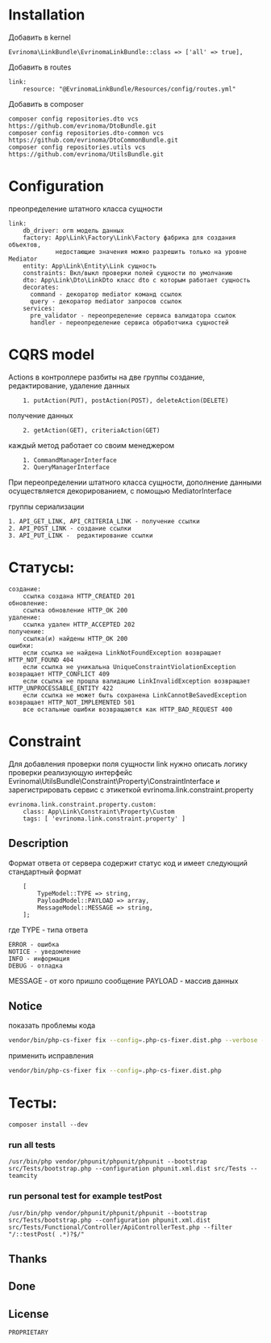 # Installation

Добавить в kernel

    Evrinoma\LinkBundle\EvrinomaLinkBundle::class => ['all' => true],

Добавить в routes

    link:
        resource: "@EvrinomaLinkBundle/Resources/config/routes.yml"

Добавить в composer

    composer config repositories.dto vcs https://github.com/evrinoma/DtoBundle.git
    composer config repositories.dto-common vcs https://github.com/evrinoma/DtoCommonBundle.git
    composer config repositories.utils vcs https://github.com/evrinoma/UtilsBundle.git

# Configuration

преопределение штатного класса сущности

    link:
        db_driver: orm модель данных
        factory: App\Link\Factory\Link\Factory фабрика для создания объектов,
                 недостающие значения можно разрешить только на уровне Mediator
        entity: App\Link\Entity\Link сущность
        constraints: Вкл/выкл проверки полей сущности по умолчанию 
        dto: App\Link\Dto\LinkDto класс dto с которым работает сущность
        decorates:
          command - декоратор mediator команд ссылок 
          query - декоратор mediator запросов ссылок
        services:
          pre_validator - переопределение сервиса валидатора ссылок
          handler - переопределение сервиса обработчика сущностей

# CQRS model

Actions в контроллере разбиты на две группы
создание, редактирование, удаление данных

        1. putAction(PUT), postAction(POST), deleteAction(DELETE)
получение данных

        2. getAction(GET), criteriaAction(GET)

каждый метод работает со своим менеджером

        1. CommandManagerInterface
        2. QueryManagerInterface

При переопределении штатного класса сущности, дополнение данными осуществляется декорированием, с помощью MediatorInterface


группы  сериализации

    1. API_GET_LINK, API_CRITERIA_LINK - получение ссылки
    2. API_POST_LINK - создание ссылки
    3. API_PUT_LINK -  редактирование ссылки

# Статусы:

    создание:
        ссылка создана HTTP_CREATED 201
    обновление:
        ссылка обновление HTTP_OK 200
    удаление:
        ссылка удален HTTP_ACCEPTED 202
    получение:
        ссылка(и) найдены HTTP_OK 200
    ошибки:
        если ссылка не найдена LinkNotFoundException возвращает HTTP_NOT_FOUND 404
        если ссылка не уникальна UniqueConstraintViolationException возвращает HTTP_CONFLICT 409
        если ссылка не прошла валидацию LinkInvalidException возвращает HTTP_UNPROCESSABLE_ENTITY 422
        если ссылка не может быть сохранена LinkCannotBeSavedException возвращает HTTP_NOT_IMPLEMENTED 501
        все остальные ошибки возвращаются как HTTP_BAD_REQUEST 400

# Constraint

Для добавления проверки поля сущности link нужно описать логику проверки реализующую интерфейс Evrinoma\UtilsBundle\Constraint\Property\ConstraintInterface и зарегистрировать сервис с этикеткой evrinoma.link.constraint.property

    evrinoma.link.constraint.property.custom:
        class: App\Link\Constraint\Property\Custom
        tags: [ 'evrinoma.link.constraint.property' ]

## Description
Формат ответа от сервера содержит статус код и имеет следующий стандартный формат
```text
    [
        TypeModel::TYPE => string,
        PayloadModel::PAYLOAD => array,
        MessageModel::MESSAGE => string,
    ];
```
где
TYPE - типа ответа

    ERROR - ошибка
    NOTICE - уведомление
    INFO - информация
    DEBUG - отладка

MESSAGE - от кого пришло сообщение
PAYLOAD - массив данных

## Notice

показать проблемы кода

```bash
vendor/bin/php-cs-fixer fix --config=.php-cs-fixer.dist.php --verbose --diff --dry-run
```

применить исправления

```bash
vendor/bin/php-cs-fixer fix --config=.php-cs-fixer.dist.php
```

# Тесты:

    composer install --dev

### run all tests

    /usr/bin/php vendor/phpunit/phpunit/phpunit --bootstrap src/Tests/bootstrap.php --configuration phpunit.xml.dist src/Tests --teamcity

### run personal test for example testPost

    /usr/bin/php vendor/phpunit/phpunit/phpunit --bootstrap src/Tests/bootstrap.php --configuration phpunit.xml.dist src/Tests/Functional/Controller/ApiControllerTest.php --filter "/::testPost( .*)?$/" 

## Thanks

## Done

## License
    PROPRIETARY